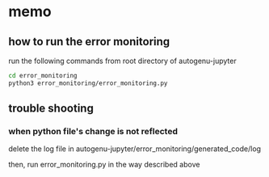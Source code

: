 # memo

## how to run the error monitoring

run the following commands from root directory of autogenu-jupyter

```bash
cd error_monitoring
python3 error_monitoring/error_monitoring.py
```

## trouble shooting

### when python file's change is not reflected

delete the log file in autogenu-jupyter/error_monitoring/generated_code/log

then, run error_monitoring.py in the way described above
